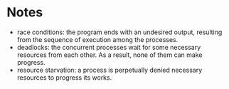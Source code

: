 # Notes


- race conditions: the program ends with an undesired output, resulting from the sequence of execution among the processes.
- deadlocks: the concurrent processes wait for some necessary resources from each other. As a result, none of them can make progress.
- resource starvation: a process is perpetually denied necessary resources to progress its works.

